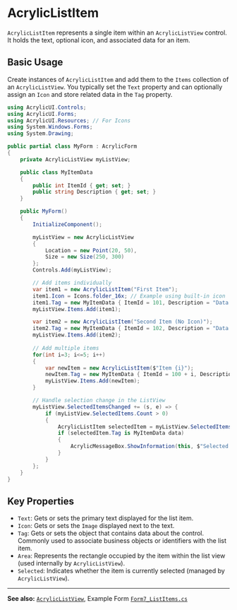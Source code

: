 # AcrylicListItem

`AcrylicListItem` represents a single item within an `AcrylicListView` control. It holds the text, optional icon, and associated data for an item.

## Basic Usage

Create instances of `AcrylicListItem` and add them to the `Items` collection of an `AcrylicListView`. You typically set the `Text` property and can optionally assign an `Icon` and store related data in the `Tag` property.

```csharp
using AcrylicUI.Controls;
using AcrylicUI.Forms;
using AcrylicUI.Resources; // For Icons
using System.Windows.Forms;
using System.Drawing;

public partial class MyForm : AcrylicForm
{
    private AcrylicListView myListView;

    public class MyItemData
    {
        public int ItemId { get; set; }
        public string Description { get; set; }
    }

    public MyForm()
    {
        InitializeComponent();

        myListView = new AcrylicListView
        {
            Location = new Point(20, 50),
            Size = new Size(250, 300)
        };
        Controls.Add(myListView);

        // Add items individually
        var item1 = new AcrylicListItem("First Item");
        item1.Icon = Icons.folder_16x; // Example using built-in icon
        item1.Tag = new MyItemData { ItemId = 101, Description = "Data for item 1" };
        myListView.Items.Add(item1);

        var item2 = new AcrylicListItem("Second Item (No Icon)");
        item2.Tag = new MyItemData { ItemId = 102, Description = "Data for item 2" };
        myListView.Items.Add(item2);
        
        // Add multiple items
        for(int i=3; i<=5; i++)
        {
            var newItem = new AcrylicListItem($"Item {i}");
            newItem.Tag = new MyItemData { ItemId = 100 + i, Description = $"Data for item {i}" };
            myListView.Items.Add(newItem);
        }

        // Handle selection change in the ListView
        myListView.SelectedItemsChanged += (s, e) => {
            if (myListView.SelectedItems.Count > 0)
            {
                AcrylicListItem selectedItem = myListView.SelectedItems[0];
                if (selectedItem.Tag is MyItemData data)
                {
                    AcrylicMessageBox.ShowInformation(this, $"Selected: {selectedItem.Text}\nID: {data.ItemId}\nDesc: {data.Description}", "Item Selected");
                }
            }
        };
    }
}
```

## Key Properties

*   `Text`: Gets or sets the primary text displayed for the list item.
*   `Icon`: Gets or sets the `Image` displayed next to the text.
*   `Tag`: Gets or sets the object that contains data about the control. Commonly used to associate business objects or identifiers with the list item.
*   `Area`: Represents the rectangle occupied by the item within the list view (used internally by `AcrylicListView`).
*   `Selected`: Indicates whether the item is currently selected (managed by `AcrylicListView`).

---

**See also:** [`AcrylicListView`](AcrylicListView.md), Example Form [`Form7_ListItems.cs`](../../Examples/Form7_ListItems.cs) 